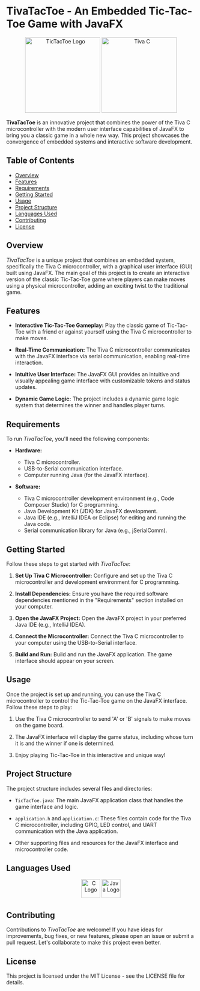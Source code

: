 # TivaTacToe - An Embedded Tic-Tac-Toe Game with JavaFX

<p align="center">
  <img src="https://cdn-icons-png.flaticon.com/512/566/566294.png" alt="TicTacToe Logo" width="200">
  <img src="https://i.ibb.co/FqLJn9q/TM4C123G.jpg" alt="Tiva C" width="200" >
</p>


**TivaTacToe** is an innovative project that combines the power of the Tiva C microcontroller with the modern user interface capabilities of JavaFX to bring you a classic game in a whole new way. This project showcases the convergence of embedded systems and interactive software development.

## Table of Contents

- [Overview](#overview)
- [Features](#features)
- [Requirements](#requirements)
- [Getting Started](#getting-started)
- [Usage](#usage)
- [Project Structure](#project-structure)
- [Languages Used](#languages-used)
- [Contributing](#contributing)
- [License](#license)

## Overview

*TivaTacToe* is a unique project that combines an embedded system, specifically the Tiva C microcontroller, with a graphical user interface (GUI) built using JavaFX. The main goal of this project is to create an interactive version of the classic Tic-Tac-Toe game where players can make moves using a physical microcontroller, adding an exciting twist to the traditional game.

## Features

- **Interactive Tic-Tac-Toe Gameplay:** Play the classic game of Tic-Tac-Toe with a friend or against yourself using the Tiva C microcontroller to make moves.

- **Real-Time Communication:** The Tiva C microcontroller communicates with the JavaFX interface via serial communication, enabling real-time interaction.

- **Intuitive User Interface:** The JavaFX GUI provides an intuitive and visually appealing game interface with customizable tokens and status updates.

- **Dynamic Game Logic:** The project includes a dynamic game logic system that determines the winner and handles player turns.

## Requirements

To run *TivaTacToe*, you'll need the following components:

- **Hardware:**
  - Tiva C microcontroller.
  - USB-to-Serial communication interface.
  - Computer running Java (for the JavaFX interface).

- **Software:**
  - Tiva C microcontroller development environment (e.g., Code Composer Studio) for C programming.
  - Java Development Kit (JDK) for JavaFX development.
  - Java IDE (e.g., IntelliJ IDEA or Eclipse) for editing and running the Java code.
  - Serial communication library for Java (e.g., jSerialComm).

## Getting Started

Follow these steps to get started with *TivaTacToe*:

1. **Set Up Tiva C Microcontroller:** Configure and set up the Tiva C microcontroller and development environment for C programming.

2. **Install Dependencies:** Ensure you have the required software dependencies mentioned in the "Requirements" section installed on your computer.

3. **Open the JavaFX Project:** Open the JavaFX project in your preferred Java IDE (e.g., IntelliJ IDEA).

4. **Connect the Microcontroller:** Connect the Tiva C microcontroller to your computer using the USB-to-Serial interface.

5. **Build and Run:** Build and run the JavaFX application. The game interface should appear on your screen.

## Usage

Once the project is set up and running, you can use the Tiva C microcontroller to control the Tic-Tac-Toe game on the JavaFX interface. Follow these steps to play:

1. Use the Tiva C microcontroller to send 'A' or 'B' signals to make moves on the game board.

2. The JavaFX interface will display the game status, including whose turn it is and the winner if one is determined.

3. Enjoy playing Tic-Tac-Toe in this interactive and unique way!

## Project Structure

The project structure includes several files and directories:

- `TicTacToe.java`: The main JavaFX application class that handles the game interface and logic.

- `application.h` and `application.c`: These files contain code for the Tiva C microcontroller, including GPIO, LED control, and UART communication with the Java application.

- Other supporting files and resources for the JavaFX interface and microcontroller code.

## Languages Used

<p align="center">
  <img src="https://upload.wikimedia.org/wikipedia/commons/thumb/1/18/C_Programming_Language.svg/1200px-C_Programming_Language.svg.png" alt="C Logo" width="50">
  <img src="https://images.vexels.com/media/users/3/166401/isolated/lists/b82aa7ac3f736dd78570dd3fa3fa9e24-java-programming-language-icon.png" alt="Java Logo" width="50">
</p>

## Contributing

Contributions to *TivaTacToe* are welcome! If you have ideas for improvements, bug fixes, or new features, please open an issue or submit a pull request. Let's collaborate to make this project even better.

## License

This project is licensed under the MIT License - see the LICENSE file for details.
